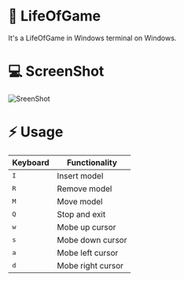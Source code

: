 # 🧬 LifeOfGame

It's a LifeOfGame in Windows terminal on Windows.

# 💻 ScreenShot
![SreenShot](https://link.jscdn.cn/1drv/aHR0cHM6Ly8xZHJ2Lm1zL3UvcyFBdDZScWFPaURhNk5rRnpTdVhtWFhwWC1iSkpYP2U9NElSRkJ1.gif)

# ⚡️ Usage

|  Keyboard  |Functionality    |
|------------|-----------------|
|<kbd>I</kbd>|Insert model     |
|<kbd>R</kbd>|Remove model     |
|<kbd>M</kbd>|Move model       |
|<kbd>Q</kbd>|Stop and exit    |
|<kbd>w</kbd>|Mobe up cursor   |
|<kbd>s</kbd>|Mobe down cursor |
|<kbd>a</kbd>|Mobe left cursor |
|<kbd>d</kbd>|Mobe right cursor|